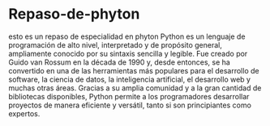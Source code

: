 # Repaso-de-phyton
esto es un repaso de especialidad en phyton
Python es un lenguaje de programación de alto nivel, interpretado y de propósito general, ampliamente conocido por su sintaxis sencilla y legible. Fue creado por Guido van Rossum en la década de 1990 y, desde entonces, se ha convertido en una de las herramientas más populares para el desarrollo de software, la ciencia de datos, la inteligencia artificial, el desarrollo web y muchas otras áreas. Gracias a su amplia comunidad y a la gran cantidad de bibliotecas disponibles, Python permite a los programadores desarrollar proyectos de manera eficiente y versátil, tanto si son principiantes como expertos.
